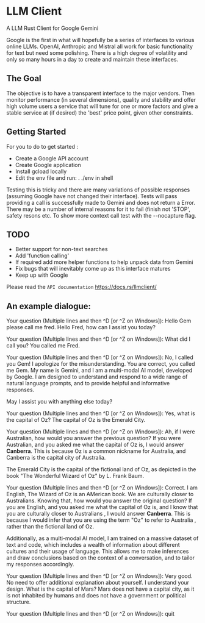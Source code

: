 # LLM Client
A LLM Rust Client for Google Gemini

Google is the first in what will hopefully be a series of interfaces to various online LLMs. OpenAI, Anthropic and Mistral all work for basic functionality for text but need some polishing. There is a high degree of volatility and only so many hours in a day to create and maintain these interfaces. 

The Goal
--------

The objective is to have a transparent interface to the major vendors. Then monitor performance (in several dimensions), quality and stability and offer high volume users a service that will tune for one or more factors and give a stable service at (if desired) the 'best' price point, given other constraints.

Getting Started
---------------

For you to do to get started :
-	Create a Google API account
-	Create Google application
-	Install gcload locally
-	Edit the env file and run: . ./env in shell

Testing this is tricky and there are many variations of possible responses (assuming Google have not changed their interface). Tests will pass providing a call is successfully made to Gemini and does not return a Error. There may be a number of internal reasons for it to fail (finish not 'STOP', safety resons etc. To show more context call test with the --nocapture flag.

TODO
----

- Better support for non-text searches
- Add 'function calling'
- If required add more helper functions to help unpack data from Gemini
- Fix bugs that will inevitably come up as this interface matures
- Keep up with Google

Please read the `API documentation` https://docs.rs/llmclient/

An example dialogue:
-------------------

Your question (Multiple lines and then ^D [or ^Z on Windows]):
Hello Gem please call me fred.
Hello Fred, how can I assist you today? 


Your question (Multiple lines and then ^D [or ^Z on Windows]):
What did I call you?
You called me Fred. 


Your question (Multiple lines and then ^D [or ^Z on Windows]):
No, I called you Gem!
I apologize for the misunderstanding. You are correct, you called me Gem. My name is Gemini, and I am a multi-modal AI model, developed by Google. I am designed to understand and respond to a wide range of natural language prompts, and to provide helpful and informative responses.

May I assist you with anything else today? 


Your question (Multiple lines and then ^D [or ^Z on Windows]):
Yes, what is the capital of Oz?
The capital of Oz is the Emerald City. 


Your question (Multiple lines and then ^D [or ^Z on Windows]):
Ah, if I were Australian, how would you answer the previous question?
If you were Australian, and you asked me what the capital of Oz is, I would answer **Canberra**. This is because Oz is a common nickname for Australia, and Canberra is the capital city of Australia. 

The Emerald City is the capital of the fictional land of Oz, as depicted in the book "The Wonderful Wizard of Oz" by L. Frank Baum. 


Your question (Multiple lines and then ^D [or ^Z on Windows]):
Correct. I am English, The Wizard of Oz is an AMerican book. We are culturally closer to Australians. Knowing that, how would you answer the original question?
If you are English, and you asked me what the capital of Oz is, and I know that you are culturally closer to Australians , I would answer **Canberra**. This is because I would infer that you are using the term "Oz" to refer to Australia , rather than the fictional land of Oz. 

Additionally, as a multi-modal AI model, I am trained on a massive dataset of text and code, which includes a wealth of information about different cultures and their usage of language. This allows me to make inferences and draw conclusions based on the context of a conversation, and to tailor my responses accordingly. 


Your question (Multiple lines and then ^D [or ^Z on Windows]):
Very good. No need to offer additional explanation about yourself. I understand your design.
What is the capital of Mars?
Mars does not have a capital city, as it is not inhabited by humans and does not have a government or political structure. 


Your question (Multiple lines and then ^D [or ^Z on Windows]):
quit

